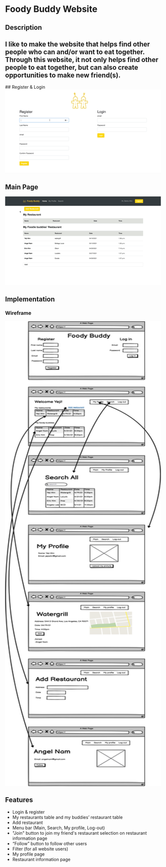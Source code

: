 # Foody Buddy Website

## Description
<h2>
I like to make the website that helps find other people who can and/or want to eat
together.
<br>
Through this website, it not only helps find other people to eat together, but can also
create opportunities to make new friend(s).</h2>
## Register & Login
<img src="https://github.com/yejiahn93/foody_buddy/blob/main/foody_app/static/foody_buddy_login_register.gif">

## Main Page
<img src="https://github.com/yejiahn93/foody_buddy/blob/main/foody_app/static/Foody_buddy_main.gif">

## Implementation
<h3>Wireframe</h3>
<img src="foody_app/static/Foody_Buddy.png" width="700" height="1500">

## Features
<ul>
  <li> Login &amp; register</li>
  <li> My restaurants table and my buddies’ restaurant table</li>
  <li> Add restaurant</li>
  <li> Menu bar (Main, Search, My profile, Log-out)</li>
  <li> &quot;Join&quot; button to join my friend&#39;s restaurant selection on restaurant information
  page</li>
  <li> “Follow” button to follow other users</li>
  <li> Filter (for all website users)</li>
  <li> My profile page</li>
  <li> Restaurant information page</li>
</ul>
